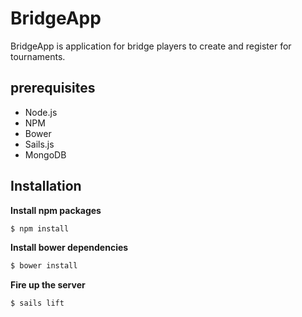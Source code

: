 # BridgeApp

BridgeApp is application for bridge players to create and register for tournaments.

## prerequisites
- Node.js
- NPM
- Bower
- Sails.js
- MongoDB

## Installation
**Install npm packages**
```sh
$ npm install
```
**Install bower dependencies**
```sh
$ bower install
```
**Fire up the server**
```sh
$ sails lift
```
